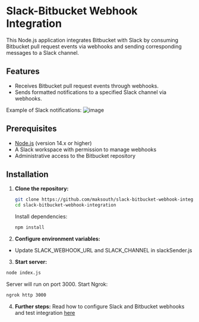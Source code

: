 # Slack-Bitbucket Webhook Integration

This Node.js application integrates Bitbucket with Slack by consuming Bitbucket pull request events via webhooks and sending corresponding messages to a Slack channel.

## Features

- Receives Bitbucket pull request events through webhooks.
- Sends formatted notifications to a specified Slack channel via webhooks.

Example of Slack notifications:
![image](https://github.com/user-attachments/assets/78e3b884-5c2e-49d7-a9be-d9e5bd18eaa2)


## Prerequisites

- [Node.js](https://nodejs.org/) (version 14.x or higher)
- A Slack workspace with permission to manage webhooks
- Administrative access to the Bitbucket repository

## Installation

1. **Clone the repository:**

   ```bash
   git clone https://github.com/maksouth/slack-bitbucket-webhook-integration.git
   cd slack-bitbucket-webhook-integration
   ```

   Install dependencies:
   ```bash
   npm install
   ```
  

2. **Configure environment variables:**
- Update SLACK_WEBHOOK_URL and SLACK_CHANNEL in slackSender.js

3. **Start server:**
```bash
node index.js
```
Server will run on port 3000.
Start Ngrok:
```bash
ngrok http 3000
```

4. **Further steps:**
Read how to configure Slack and Bitbucket webhooks and test integration [here](https://reviewnudgebot.com/blog/complete-and-secure-slack-bitbucket-integration-in-20-minutes-no-oauth-no-db/)
